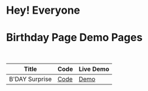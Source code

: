 # Hey! Everyone 

# Birthday Page Demo Pages<br><br>


| Title | Code | Live Demo |
| ----- | ---- | --------- |
|B'DAY Surprise| [Code](https://github.com/iamsandeshk/birthday/tree/main)| [Demo](https://iamsandeshk.github.io/birthday/birth.html)|